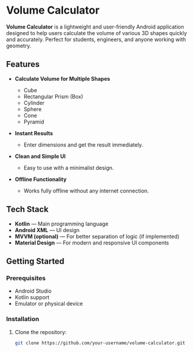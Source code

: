 # Volume Calculator

**Volume Calculator** is a lightweight and user-friendly Android application designed to help users calculate the volume of various 3D shapes quickly and accurately. Perfect for students, engineers, and anyone working with geometry.

## Features

- **Calculate Volume for Multiple Shapes**
  - Cube
  - Rectangular Prism (Box)
  - Cylinder
  - Sphere
  - Cone
  - Pyramid

- **Instant Results**
  - Enter dimensions and get the result immediately.

- **Clean and Simple UI**
  - Easy to use with a minimalist design.

- **Offline Functionality**
  - Works fully offline without any internet connection.

## Tech Stack

- **Kotlin** — Main programming language  
- **Android XML** — UI design  
- **MVVM (optional)** — For better separation of logic (if implemented)  
- **Material Design** — For modern and responsive UI components

## Getting Started

### Prerequisites

- Android Studio  
- Kotlin support  
- Emulator or physical device

### Installation

1. Clone the repository:

   ```bash
   git clone https://github.com/your-username/volume-calculator.git
